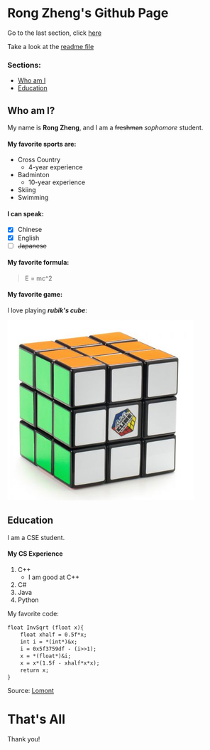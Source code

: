 # Rong Zheng's Github Page

Go to the last section, click [here](#thats-all)

Take a look at the [readme file](README.md)

### Sections:
- [Who am I](#who-am-i)
- [Education](#education)

## Who am I?

My name is **Rong Zheng**, and I am a ~~freshman~~ *sophomore* student.

#### My favorite sports are:

- Cross Country
  - 4-year experience
- Badminton
  - 10-year experience
- Skiing
- Swimming

#### I can speak:

- [x] Chinese
- [x] English
- [ ] ~~Japanese~~

#### My favorite formula:

> E = mc^2

#### My favorite game:

I love playing ***rubik's cube***:

![](image.png)

## Education

I am a CSE student.

#### My CS Experience
1. C++
   - I am good at C++
3. C#
4. Java
5. Python

My favorite code:

```
float InvSqrt (float x){
    float xhalf = 0.5f*x;
    int i = *(int*)&x;
    i = 0x5f3759df - (i>>1);
    x = *(float*)&i;
    x = x*(1.5f - xhalf*x*x);
    return x;
}
```
Source: [Lomont](http://www.lomont.org/papers/2003/InvSqrt.pdf)
# That's All

Thank you!

